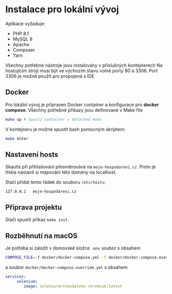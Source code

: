 # Instalace pro lokální vývoj

Aplikace vyžaduje:
- PHP 8.1
- MySQL 8
- Apache
- Composer
- Yarn

Všechny potřebné nástroje jsou instalovány v příslušných kontejnerech
Na hostujícím stroji musí být ve výchozím stavu volné porty 80 a 3306. Port 3306 je možné použít pro propojená s IDE

## Docker
Pro lokální vývoj je připraven Docker container a konfigurace pro **docker compose**.
Všechny potřebné příkazy jsou definované v Make file

```bash
make up # Spustí container v detached modu
```

V kontejneru je možné spustit bash pomocným skriptem:
```bash
make enter
```

## Nastavení hosts
Skautis při přihlašování přesměrovává na `moje-hospodareni.cz`.
Proto je třeba nastavit si mapování této domény na localhost.

Stačí přidat tento řádek do souboru `/etc/hosts`:
```
127.0.0.1   moje-hospodareni.cz
```

## Příprava projektu
Stačí spustit příkaz `make init`.

## Rozběhnutí na macOS
Je potřeba si založit v domovské složce `.env` soubor s obsahem 
```bash
COMPOSE_FILE=-f docker/docker-compose.yml -f docker/docker-compose.override.yml
```
a soubor `docker/docker-compose.override.yml` s obsahem
```yaml
services:
     selenium:
        image: seleniarm/standalone-chromium:latest
```
